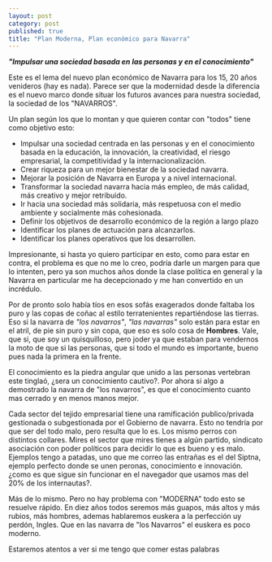 ```yaml
---
layout: post
category: post
published: true
title: "Plan Moderna, Plan económico para Navarra"
---
```


<b><em>"Impulsar una sociedad basada en las personas y en el conocimiento"</em></b>

Este es el lema del nuevo plan económico de Navarra para los 15, 20 años venideros (hay es nada). Parece ser que la modernidad desde la diferencia es el nuevo marco donde situar los futuros avances para nuestra sociedad, la sociedad de los "NAVARROS". 

Un plan según los que lo montan y que quieren contar con "todos" tiene como objetivo esto:

     
<ul><li>Impulsar una sociedad centrada en las personas y en el conocimiento basada en la educación, la innovación, la creatividad, el riesgo empresarial, la competitividad y la internacionalización.</li>
    <li>Crear riqueza para un mejor bienestar de la sociedad navarra.</li>
    <li>Mejorar la posición de Navarra en Europa y a nivel internacional.</li>
    <li>Transformar la sociedad navarra hacia más empleo, de más calidad, más creativo y mejor retribuido.</li>
    <li>Ir hacia una sociedad más solidaria, más respetuosa con el medio ambiente y socialmente más cohesionada.</li>
    <li>Definir los objetivos de desarrollo económico de la región a largo plazo</li>
    <li>Identificar los planes de actuación para alcanzarlos.</li>
    <li>Identificar los planes operativos que los desarrollen.</li>
</ul>

Impresionante, si hasta yo quiero participar en esto, como para estar en contra, el problema es que no me lo creo, podría darle un margen para que lo intenten, pero ya son muchos años donde la clase política en general y la Navarra en particular me ha decepcionado y me han convertido en un incrédulo.

Por de pronto solo había tíos  en esos sofás exagerados donde  faltaba los puro y las copas de coñac al estilo terratenientes repartiéndose las tierras. Eso si la navarra de <em>"los navarros"</em>, <em>"las navarras"</em> solo están para estar en el atril, de pie sin puro y sin copa, que eso es solo cosa de <b>Hombres</b>. Vale, que si, que soy un quisquilloso, pero joder ya que estaban para vendernos la moto de que si las personas, que si todo el mundo es importante, bueno pues nada la primera en la frente.

El conocimiento es la piedra angular que unido a las personas vertebran este tinglaó, ¿sera un conocimiento cautivo?. Por ahora si algo a demostrado la navarra de "los navarros", es que el conocimiento cuanto mas cerrado y en menos manos mejor. 

Cada sector del tejido empresarial tiene una ramificación publico/privada gestionada o subgestionada por el Gobierno de navarra. Esto no tendría por que ser del todo malo, pero resulta que lo es. Los mismo perros con distintos collares. Mires el sector que mires tienes a algún partido, sindicato asociación con poder políticos para decidir lo que es bueno y es malo. Ejemplos tengo a patadas, uno que me correo las entrañas es el del Siptna, ejemplo perfecto donde se unen peronas, conocimiento e innovación. ¿como es que sigue sin funcionar en el navegador que usamos mas del 20% de los internautas?. 

Más de lo mismo. Pero no hay problema con "MODERNA" todo esto se resuelve rápido. En diez años todos seremos más guapos, más altos y más rubios, más hombres, ademas hablaremos euskera a la perfección uy perdón, Ingles. Que en las navarra de "los Navarros" el euskera es poco moderno.

Estaremos atentos a ver si me tengo que comer estas palabras